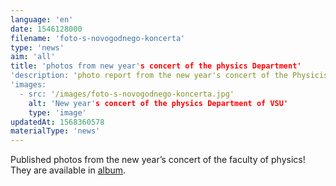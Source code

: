 ```yaml
---
language: 'en'
date: 1546128000
filename: 'foto-s-novogodnego-koncerta'
type: 'news'
aim: 'all'
title: 'photos from new year's concert of the physics Department'
'description: 'photo report from the new year's concert of the Physicist'
'images:
  - src: '/images/foto-s-novogodnego-koncerta.jpg'
    alt: 'New year's concert of the physics Department of VSU'
    type: 'image'
updatedAt: 1568360578
materialType: 'news'
---
```

Published photos from the new year’s concert of the faculty of physics! They are available in [album](https://vk.com/physvsu?z=album-131429_259533731).
